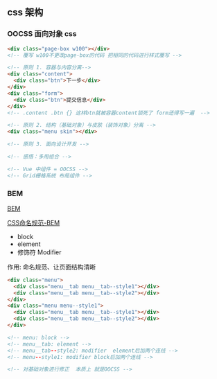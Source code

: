 ## css 架构

### OOCSS 面向对象 css

```html
<div class="page-box w100"></div>
<!-- 覆写 w100不更改page-box的代码 把相同的代码进行样式覆写 -->

<!-- 原则 1. 容器与内容分离-->
<div class="content">
  <div class="btn">下一步</div>
</div>
<div class="form">
  <div class="btn">提交信息</div>
</div>
<!-- .content .btn {} 这样btn就被容器content锁死了 form还得写一遍  -->

<!-- 原则 2. 结构（基础对象）与皮肤（装饰对象）分离 -->
<div class="menu skin"></div>

<!-- 原则 3. 面向设计开发 -->

<!-- 感悟：多用组合 -->

<!-- Vue 中组件 = OOCSS -->
<!-- Grid栅格系统 布局组件 -->
```


### BEM
[BEM](https://en.bem.info/)

[CSS命名规范-BEM](https://www.cnblogs.com/coder-zyz/p/6749295.html)

- block
- element
- 修饰符 Modifier

作用: 命名规范、让页面结构清晰

``` html
<div class="menu">
  <div class="menu__tab menu__tab--style1"></div>
  <div class="menu__tab menu__tab--style2"></div>
</div>
<div class="menu menu--style1">
  <div class="menu__tab menu__tab--style1"></div>
  <div class="menu__tab menu__tab--style2"></div>
</div>

<!-- menu: block -->
<!-- menu__tab: element -->
<!-- menu__tab--style2: modifier  element后加两个连线 -->
<!-- menu--style1: modifier block后加两个连线 -->

<!-- 对基础对象进行修正  本质上 就是OOCSS -->

```